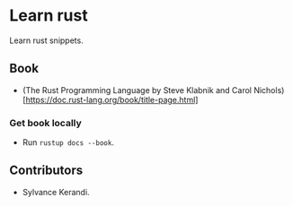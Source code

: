 # Learn rust
Learn rust snippets.

## Book
- (The Rust Programming Language by Steve Klabnik and Carol Nichols)[https://doc.rust-lang.org/book/title-page.html]

### Get book locally
- Run `rustup docs --book`.

## Contributors
- Sylvance Kerandi.
